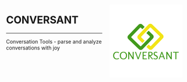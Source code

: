 <img src="conversant/resources/logo.png" 
style='float:right; width:200px; margin: 0 20px;'>

# CONVERSANT
---
Conversation Tools - parse and analyze conversations with joy
